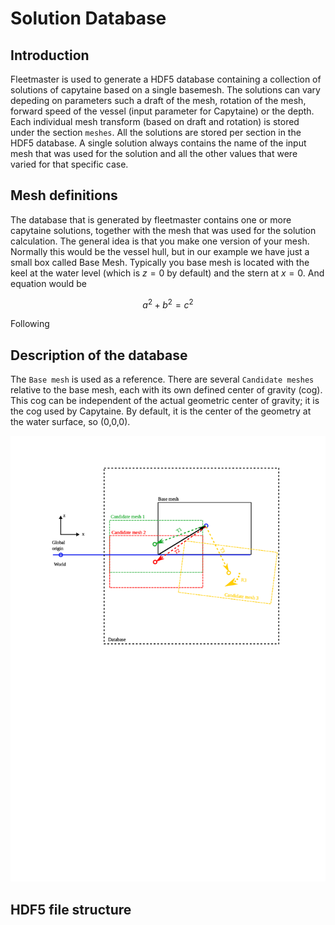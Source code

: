 # Solution Database

## Introduction

Fleetmaster is used to generate a HDF5 database containing a collection of solutions of capytaine based on a single basemesh. The solutions can vary depeding on
parameters such a draft of the mesh, rotation of the mesh, forward speed of the vessel (input parameter for Capytaine) or the depth. Each individual mesh transform
(based on draft and rotation) is stored under the section `meshes`. All the solutions are stored per section in the HDF5 database. A single solution always contains
the name of the input mesh that was used for the solution and all the other values that were varied for that specific case.

## Mesh definitions

The database that is generated by fleetmaster contains one or more capytaine solutions, together with the mesh that was used for the solution calculation.
The general idea is that you make one version of your mesh. Normally this would be the vessel hull, but in our example we have just a small box called Base Mesh.
Typically you base mesh is located with the keel at the water level (which is $z=0$ by default) and the stern at $x=0$.
And equation would be

$$a^2+b^2=c^2$$

Following

## Description of the database

The `Base mesh` is used as a reference. There are several `Candidate meshes` relative to the base mesh, each with its own defined center of gravity (cog). This cog can be independent of the actual geometric center of gravity; it is the cog used by Capytaine. By default, it is the center of the geometry at the water surface, so (0,0,0).

![Database structure](images/database.svg)

## HDF5 file structure
